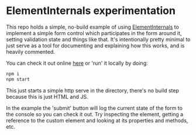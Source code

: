 # ElementInternals experimentation

This repo holds a simple, no-build example of using
[ElementInternals](https://developer.mozilla.org/en-US/docs/Web/API/ElementInternals)
to implement a simple form control which participates in the form around it,
setting validation state and things like that. It's intentionally pretty
minimal to just serve as a tool for documenting and explaining how this works,
and is heavily commented.

You can check it out online [here](https://custom-element-internals.vercel.app/) or
'run' it locally by doing:

```sh
npm i
npm start
```

This just starts a simple http serve in the directory, there's no build step
because this is just HTML and JS.

In the example the 'submit' button will log the current state of the form to
the console so you can check it out. Try inspecting the element, getting a
reference to the custom element and looking at its properties and methods, etc.
